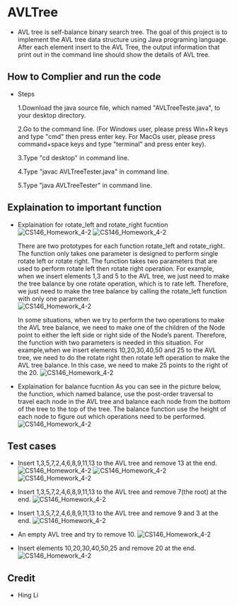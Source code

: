# AVLTree
- AVL tree is self-balance binary search tree. The goal of this project is to implement the AVL tree data structure using Java programing language.
  After each element insert to the AVL Tree, the output information that print out in the command line should show the details of AVL tree.  

## How to Complier and run the code
- Steps

  1.Download the java source file, which named "AVLTreeTeste.java", to your desktop directory.
  
  2.Go to the command line. 
    (For Windows user, please press Win+R keys and type "cmd" then press enter key. 
    For MacOs user, please press command+space keys and type "terminal" and press enter key).
  
  3.Type "cd desktop" in command line.
  
  4.Type "javac AVLTreeTester.java" in command line.
  
  5.Type "java AVLTreeTester" in command line.
  
## Explaination to important function 
- Explaination for rotate_left and rotate_right fucntion
  ![CS146_Homework_4-2](https://user-images.githubusercontent.com/25276186/71612452-56669780-2b55-11ea-9e59-62fa9fcdf063.jpg)
  ![CS146_Homework_4-2](https://user-images.githubusercontent.com/25276186/71612486-90d03480-2b55-11ea-8bc7-38859b345e05.jpg)
  
  There are two prototypes for each function rotate_left and rotate_right. The function only
  takes one parameter is designed to perform single rotate left or rotate right. The function
  takes two parameters that are used to perform rotate left then rotate right operation.
  For example, when we insert elements 1,3 and 5 to the AVL tree, we just need to make the
  tree balance by one rotate operation, which is to rate left. Therefore, we just need to make the
  tree balance by calling the rotate_left function with only one parameter.<br/>
  ![CS146_Homework_4-2](https://user-images.githubusercontent.com/25276186/71612520-d0971c00-2b55-11ea-813c-4c663ec6e967.jpg)
  
  In some situations, when we try to perform the two operations to make the AVL tree balance,
  we need to make one of the children of the Node point to either the left side or right side of
  the Node’s parent. Therefore, the function with two parameters is needed in this situation.
  For example,when we insert elements 10,20,30,40,50 and 25 to the AVL tree, we need to do
  the rotate right then rotate left operation to make the AVL tree balance. In this case, we need
  to make 25 points to the right of the 20.
  ![CS146_Homework_4-2](https://user-images.githubusercontent.com/25276186/71612534-f3c1cb80-2b55-11ea-90ba-22400584b373.jpg)
- Explaination for balance fucntion
  As you can see in the picture below, the function, which named balance, use the post-order traversal to
  travel each node in the AVL tree and balance each node from the bottom of the tree to the top
  of the tree. The balance function use the height of each node to figure out which operations
  need to be performed.
  ![CS146_Homework_4-2](https://user-images.githubusercontent.com/25276186/71612605-6337bb00-2b56-11ea-9a8a-0b846c99d3ef.jpg)


## Test cases
- Insert 1,3,5,7,2,4,6,8,9,11,13 to the AVL tree and remove 13 at the end.
  ![CS146_Homework_4-2](https://user-images.githubusercontent.com/25276186/71612140-30d88e80-2b53-11ea-996b-cd36ef792050.jpg)
  ![CS146_Homework_4-2](https://user-images.githubusercontent.com/25276186/71612149-3d5ce700-2b53-11ea-9fdd-00d3fb0b10ad.jpg)
  ![CS146_Homework_4-2](https://user-images.githubusercontent.com/25276186/71612161-56fe2e80-2b53-11ea-96a7-56faf3031381.jpg)
    
- Insert 1,3,5,7,2,4,6,8,9,11,13 to the AVL tree and remove 7(the root) at the end.
  ![CS146_Homework_4-2](https://user-images.githubusercontent.com/25276186/71612195-8d3bae00-2b53-11ea-81ce-749cff945d84.jpg)

- Insert 1,3,5,7,2,4,6,8,9,11,13 to the AVL tree and remove 9 and 3 at the end.
  ![CS146_Homework_4-2](https://user-images.githubusercontent.com/25276186/71612226-cc69ff00-2b53-11ea-9dd4-9a29dda01891.jpg)

- An empty AVL tree and try to remove 10.
  ![CS146_Homework_4-2](https://user-images.githubusercontent.com/25276186/71612261-0a672300-2b54-11ea-9acf-33fec43394c4.jpg)

- Insert elements 10,20,30,40,50,25 and remove 20 at the end.
  ![CS146_Homework_4-2](https://user-images.githubusercontent.com/25276186/71612277-2c60a580-2b54-11ea-9f06-c66d0f68058d.jpg)

## Credit
- Hing Li
